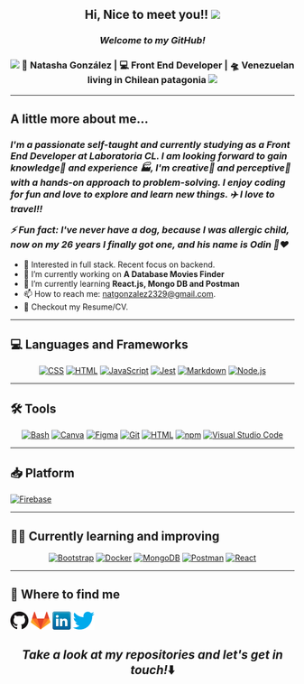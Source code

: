 <h2 align="center"> Hi, Nice to meet you!! <img src="https://media.giphy.com/media/hvRJCLFzcasrR4ia7z/giphy.gif" width="25px"></h2>

<h3 align="center"><i>Welcome to my GitHub!</i></h3>

<div align="center">
<h3><img src="https://media.giphy.com/media/WUlplcMpOCEmTGBtBW/giphy.gif" width="30"> 🙎 Natasha González | 💻 Front End Developer | 🛸 Venezuelan living in Chilean patagonia  <img src="https://media.giphy.com/media/WUlplcMpOCEmTGBtBW/giphy.gif" width="30"></h3>
</div>

-------

## A little more about me... 

<h3><i>
   I'm a passionate self-taught and currently studying as a Front End Developer at Laboratoria CL. I am looking forward to gain knowledge🧠 and experience 🏭, I'm creative🎨 and perceptive🔭 with a hands-on approach to problem-solving. I enjoy coding for fun and love to explore and learn new things. ✈️ I love to travel!!
  
  ⚡ Fun fact: I've never have a dog, because I was allergic child, now on my 26 years I finally got one, and his name is Odin 🐶❤️
</i></h3>
 


*  🧐 Interested in full stack. Recent focus on backend.
* 🔭 I’m currently working on **A Database Movies Finder**
* 🌱 I’m currently learning **React.js, Mongo DB and Postman**
* 📫 How to reach me: [natgonzalez2329@gmail.com](mailto:natgonzalez2329@gmail.com).
* 📝 Checkout my Resume/CV.

-------


## 💻 **Languages and Frameworks**

<p align="center"> 
    <a href="https://github.com/search?q=user%3ADenverCoder1+language%3Acss"><img alt="CSS" src="https://img.shields.io/badge/CSS-1572B6.svg?logo=css3&logoColor=white"></a>
    <a href="https://github.com/search?q=user%3ADenverCoder1+language%3Ahtml"><img alt="HTML" src="https://img.shields.io/badge/HTML-E34F26.svg?logo=html5&logoColor=white"></a>
    <a href="https://github.com/search?q=user%3ADenverCoder1+language%3Ajavascript"><img alt="JavaScript" src="https://img.shields.io/badge/JavaScript-F7DF1E.svg?logo=javascript&logoColor=black"></a>
    <a href="#"><img alt="Jest" src="https://img.shields.io/badge/Jest-C21325.svg?logo=jest&logoColor=white"></a>
    <a href="https://github.com/search?q=user%3ADenverCoder1+language%3Amarkdown"><img alt="Markdown" src="https://img.shields.io/badge/Markdown-000000.svg?logo=markdown&logoColor=white"></a>
    <a href="https://github.com/search?q=user%3ADenverCoder1+language%3Ajavascript"><img alt="Node.js" src="https://img.shields.io/badge/Node.js-43853D.svg?logo=node.js&logoColor=white"></a>
</p>

-------
## 🛠️ **Tools**

<p align="center"> 
    <a href="https://github.com/search?q=user%3ADenverCoder1+language%3Abash"><img alt="Bash" src="https://img.shields.io/badge/Bash-121011.svg?logo=gnu-bash&logoColor=white"></a>
    <a href="https://github.com/search?q=user%3ADenverCoder1+language%3Acss"><img alt="Canva" src="https://img.shields.io/badge/Canva-282C34?logo=canva&logoColor=00c4cc"></a>
    <a href="#"><img alt="Figma" src="https://img.shields.io/badge/Figma-282C34?logo=figma&logoColor=white"></a>
     <a href="#"><img alt="Git" src="https://img.shields.io/badge/Git-F05033.svg?logo=git&logoColor=white"></a>
    <a href="https://github.com/search?q=user%3ADenverCoder1+language%3Ahtml"><img alt="HTML" src="https://img.shields.io/badge/HTML-E34F26.svg?logo=html5&logoColor=white"></a>
    <a href="#"><img alt="npm" src="https://img.shields.io/badge/npm-white.svg?logo=npm&logoColor=red"></a> 
    <a href="#"><img alt="Visual Studio Code" src="https://img.shields.io/badge/Visual%20Studio%20Code-0078d7.svg?logo=visual-studio-code&logoColor=white"></a>
</p>

-------

## 📥 **Platform**

<a href="#"><img alt="Firebase" src="https://img.shields.io/badge/Firebase-282C34?logo=firebase&logoColor=FFCA28"></a>

-------
## 👩‍💻 **Currently learning and improving**

<p align="center">
    <a href="#"><img alt="Bootstrap" src="https://img.shields.io/badge/Bootstrap-7952B3.svg?logo=bootstrap&logoColor=white"></a> 
    <a href="#"><img alt="Docker" src="https://img.shields.io/badge/Docker-282C34?logo=docker&logoColor=blue"></a>
    <a href="#"><img alt="MongoDB" src ="https://img.shields.io/badge/MongoDB-4ea94b.svg?logo=mongodb&logoColor=white"></a>
    <a href="#"><img alt="Postman" src="https://img.shields.io/badge/Postman-FF6C37?logo=postman&logoColor=white"></a>
    <a href="#"><img alt="React" src="https://img.shields.io/badge/React-20232a.svg?logo=react&logoColor=%2361DAFB"></a>
</p>


-------
## 🔗 **Where to find me**

[![GitHub](icons/github.png)](https://github.com/natgonzalez2329)
[![GitLab](icons/gitlab.png)](https://gitlab.com/natgonzalez2329)
[![LinkedIn](icons/linkedin.png)](https://www.linkedin.com/in/natgonzalez2329/)
[![Twitter](icons/twitter.png)](https://twitter.com/Natashagoll)



<h2 align="center"><i>Take a look at my repositories and let's get in touch!</i>⬇️</h2>
